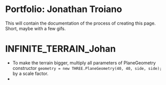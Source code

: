 # Portfolio: Jonathan Troiano

This will contain the documentation of the process of creating this page.
Short, maybe with a few gifs.

# INFINITE_TERRAIN_Johan

- To make the terrain bigger, multiply all parameters of PlaneGeometry constructor `geometry = new THREE.PlaneGeometry(40, 40, side, side);` by a scale factor.
-
